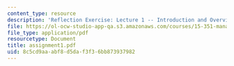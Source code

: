 ```yaml
---
content_type: resource
description: 'Reflection Exercise: Lecture 1 -- Introduction and Overview'
file: https://ol-ocw-studio-app-qa.s3.amazonaws.com/courses/15-351-managing-the-innovation-process-fall-2002/8c5cd9aaabf8d5daf3f36bb873937982_assignment1.pdf
file_type: application/pdf
resourcetype: Document
title: assignment1.pdf
uid: 8c5cd9aa-abf8-d5da-f3f3-6bb873937982
---
```


